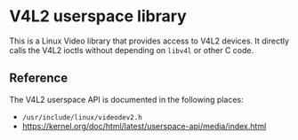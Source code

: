 # V4L2 userspace library

This is a Linux Video library that provides access to V4L2 devices.
It directly calls the V4L2 ioctls without depending on `libv4l` or other C code.

## Reference

The V4L2 userspace API is documented in the following places:

- `/usr/include/linux/videodev2.h`
- <https://kernel.org/doc/html/latest/userspace-api/media/index.html>
